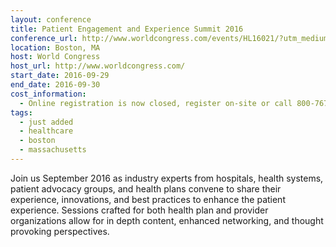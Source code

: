 ```yaml
---
layout: conference
title: Patient Engagement and Experience Summit 2016
conference_url: http://www.worldcongress.com/events/HL16021/?utm_medium=email&utm_source=HL16021-JS-09-21-16&utm_campaign=HL16021
location: Boston, MA
host: World Congress
host_url: http://www.worldcongress.com/
start_date: 2016-09-29
end_date: 2016-09-30
cost_information:
  - Online registration is now closed, register on-site or call 800-767-9499.
tags:
  - just added
  - healthcare
  - boston
  - massachusetts
---
```


Join us September 2016 as industry experts from hospitals, health systems, patient advocacy groups, and health plans convene to share their experience, innovations, and best practices to enhance the patient experience. Sessions crafted for both health plan and provider organizations allow for in depth content, enhanced networking, and thought provoking perspectives.
